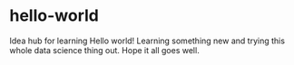 # hello-world
Idea hub for learning 
Hello world! Learning something new and trying this whole data science thing out. Hope it all goes well. 
